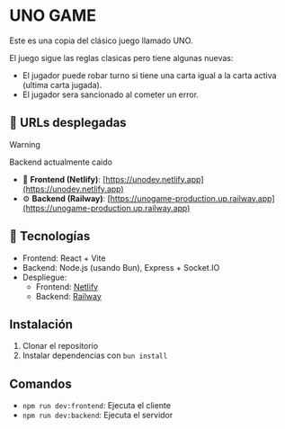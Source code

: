 # UNO GAME

Este es una copia del clásico juego llamado UNO.

El juego sigue las reglas clasicas pero tiene algunas nuevas:
- El jugador puede robar turno si tiene una carta igual a la carta activa (ultima carta jugada).
- El jugador sera sancionado al cometer un error.

## 🔗 URLs desplegadas 
> [!WARNING]
> Backend actualmente caido
- 🔴 **Frontend (Netlify)**: [https://unodev.netlify.app](https://unodev.netlify.app)
- ⚙️ **Backend (Railway)**: [https://unogame-production.up.railway.app](https://unogame-production.up.railway.app)


## 🚀 Tecnologías

- Frontend: React + Vite
- Backend: Node.js (usando Bun), Express + Socket.IO
- Despliegue:
  - Frontend: [Netlify](https://www.netlify.com/)
  - Backend: [Railway](https://railway.app/)

## Instalación

1. Clonar el repositorio
2. Instalar dependencias con `bun install`

## Comandos

- `npm run dev:frontend`: Ejecuta el cliente
- `npm run dev:backend`: Ejecuta el servidor